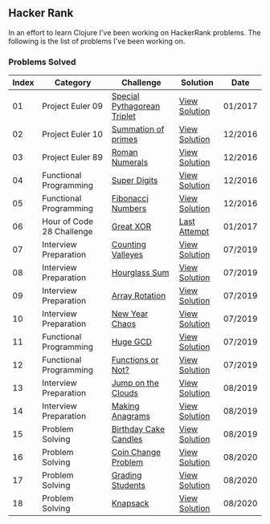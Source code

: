 ## Hacker Rank

In an effort to learn Clojure I've been working on HackerRank problems. The following is the list of problems I've been working on.

### Problems Solved

Index     |Category                   |Challenge                         | Solution             | Date
----------|---------------------------|----------------------------------| ---------------------| -------
01        | Project Euler 09          | [Special Pythagorean Triplet][9] | [View Solution][10]  | 01/2017
02        | Project Euler 10          | [Summation of primes][1]         | [View Solution][2]   | 12/2016
03        | Project Euler 89          | [Roman Numerals][3]              | [View Solution][4]   | 12/2016
04        | Functional Programming    | [Super Digits][5]                | [View Solution][6]   | 12/2016
05        | Functional Programming    | [Fibonacci Numbers][7]           | [View Solution][8]   | 12/2016
06        | Hour of Code 28 Challenge | [Great XOR][11]                  | [Last Attempt][12]   | 01/2017
07        | Interview Preparation     | [Counting Valleyes][13]          | [View Solution][14]  | 07/2019
08        | Interview Preparation     | [Hourglass Sum][15]              | [View Solution][16]  | 07/2019
09        | Interview Preparation     | [Array Rotation][17]             | [View Solution][18]  | 07/2019
10        | Interview Preparation     | [New Year Chaos][19]             | [View Solution][20]  | 07/2019
11        | Functional Programming    | [Huge GCD][21]                   | [View Solution][22]  | 07/2019
12        | Functional Programming    | [Functions or Not?][23]          | [View Solution][24]  | 07/2019
13        | Interview Preparation     | [Jump on the Clouds][25]         | [View Solution][26]  | 08/2019
14        | Interview Preparation     | [Making Anagrams][27]            | [View Solution][28]  | 08/2019
15        | Problem Solving           | [Birthday Cake Candles][29]      | [View Solution][30]  | 08/2019
16        | Problem Solving           | [Coin Change Problem][31]        | [View Solution][32]  | 08/2020
17        | Problem Solving           | [Grading Students][33]           | [View Solution][34]  | 08/2020
18        | Problem Solving           | [Knapsack][35]                   | [View Solution][36]  | 08/2020

[1]:https://www.hackerrank.com/contests/projecteuler/challenges/euler010
[2]:https://github.com/edalorzo/hacker-rank-clojure/blob/master/src/project_euler/euler10.clj
[3]:https://www.hackerrank.com/contests/projecteuler/challenges/euler089
[4]:https://github.com/edalorzo/hacker-rank-clojure/blob/master/src/project_euler/euler89.clj
[5]:https://www.hackerrank.com/challenges/super-digit
[6]:https://github.com/edalorzo/hacker-rank-clojure/blob/master/src/func_proc/super_digits.clj
[7]:https://www.hackerrank.com/challenges/functional-programming-warmups-in-recursion---fibonacci-numbers
[8]:https://github.com/edalorzo/hacker-rank-clojure/blob/master/src/func_proc/fibonacci.clj
[9]:https://www.hackerrank.com/contests/projecteuler/challenges/euler009
[10]:https://github.com/edalorzo/hacker-rank-clojure/blob/master/src/project_euler/euler09.clj
[11]:https://www.hackerrank.com/contests/w28/challenges/the-great-xor
[12]:https://github.com/edalorzo/hacker-rank-clojure/blob/master/src/week_of_code/greatest_xor.clj
[13]:https://www.hackerrank.com/challenges/counting-valleys/problem
[14]:https://github.com/edalorzo/hacker-rank-clojure/blob/master/src/interview_prep/problem01.clj
[15]:https://www.hackerrank.com/challenges/2d-array/problem
[16]:https://github.com/edalorzo/hacker-rank-clojure/blob/master/src/interview_prep/problem02.clj
[17]:https://www.hackerrank.com/challenges/ctci-array-left-rotation/problem
[18]:https://github.com/edalorzo/hacker-rank-clojure/blob/master/src/interview_prep/problem03.clj
[19]:https://www.hackerrank.com/challenges/new-year-chaos/problem
[20]:https://github.com/edalorzo/hacker-rank-clojure/blob/master/src/interview_prep/problem04.clj
[21]:https://www.hackerrank.com/challenges/huge-gcd-fp/problem
[22]:https://github.com/edalorzo/hacker-rank-clojure/blob/master/src/func_proc/huge_gcd.clj
[23]:https://www.hackerrank.com/challenges/functions-or-not/problem
[24]:https://github.com/edalorzo/hacker-rank-clojure/blob/master/src/func_proc/func_check.clj
[25]:https://www.hackerrank.com/challenges/jumping-on-the-clouds/problem
[26]:https://github.com/edalorzo/hacker-rank-clojure/blob/master/src/interview_prep/problem06.clj
[27]:https://www.hackerrank.com/challenges/ctci-making-anagrams/problem
[28]:https://github.com/edalorzo/hacker-rank-clojure/blob/master/src/interview_prep/problem07.clj
[29]:https://www.hackerrank.com/challenges/birthday-cake-candles/problem
[30]:https://github.com/edalorzo/hacker-rank-clojure/blob/master/src/algorithms/birthday-cakes.clj
[31]:https://www.hackerrank.com/challenges/coin-change/problem
[32]:https://github.com/edalorzo/hacker-rank-clojure/blob/master/src/algorithms/kinds_of_coins.clj
[33]:https://www.hackerrank.com/challenges/grading/problem
[34]:https://github.com/edalorzo/hacker-rank-clojure/blob/master/src/algorithms/grading_students.clj
[35]:https://www.hackerrank.com/challenges/unbounded-knapsack/problem
[36]:https://github.com/edalorzo/hacker-rank-clojure/blob/master/src/algorithms/knapsack.clj
